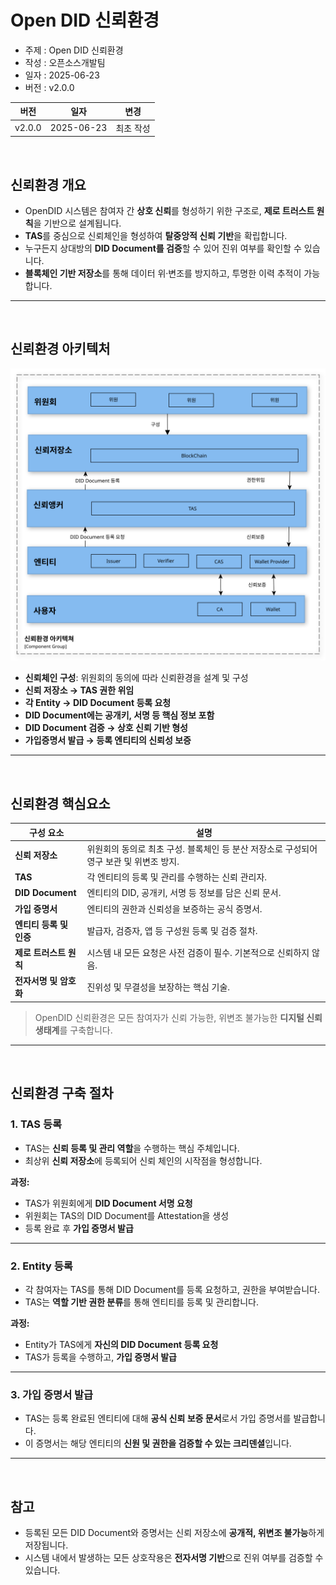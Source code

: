 # Open DID 신뢰환경

- 주제 : Open DID 신뢰환경
- 작성 : 오픈소스개발팀
- 일자 : 2025-06-23
- 버전 : v2.0.0

| 버전 | 일자       | 변경         |
| ------- | ---------- | --------------- |
| v2.0.0  | 2025-06-23 | 최초 작성 |

<br>


## 신뢰환경 개요

- OpenDID 시스템은 참여자 간 **상호 신뢰**를 형성하기 위한 구조로, **제로 트러스트 원칙**을 기반으로 설계됩니다.
- **TAS**를 중심으로 신뢰체인을 형성하여 **탈중앙적 신뢰 기반**을 확립합니다.
- 누구든지 상대방의 **DID Document를 검증**할 수 있어 진위 여부를 확인할 수 있습니다.
- **블록체인 기반 저장소**를 통해 데이터 위·변조를 방지하고, 투명한 이력 추적이 가능합니다.

---

<br>

## 신뢰환경 아키텍처

![Trusted Environment Architecture](images/trusted_environment_architecture_ko.svg)

- **신뢰체인 구성**: 위원회의 동의에 따라 신뢰환경을 설계 및 구성
- **신뢰 저장소 → TAS 권한 위임**
- **각 Entity → DID Document 등록 요청**
- **DID Document에는 공개키, 서명 등 핵심 정보 포함**
- **DID Document 검증 → 상호 신뢰 기반 형성**
- **가입증명서 발급 → 등록 엔티티의 신뢰성 보증**

---

<br>

## 신뢰환경 핵심요소

| 구성 요소              | 설명 |
|------------------------|------|
| **신뢰 저장소**         | 위원회의 동의로 최초 구성. 블록체인 등 분산 저장소로 구성되어 영구 보관 및 위변조 방지. |
| **TAS**                | 각 엔티티의 등록 및 관리를 수행하는 신뢰 관리자. |
| **DID Document**       | 엔티티의 DID, 공개키, 서명 등 정보를 담은 신뢰 문서. |
| **가입 증명서**         | 엔티티의 권한과 신뢰성을 보증하는 공식 증명서. |
| **엔티티 등록 및 인증** | 발급자, 검증자, 앱 등 구성원 등록 및 검증 절차. |
| **제로 트러스트 원칙**  | 시스템 내 모든 요청은 사전 검증이 필수. 기본적으로 신뢰하지 않음. |
| **전자서명 및 암호화**  | 진위성 및 무결성을 보장하는 핵심 기술. |

> OpenDID 신뢰환경은 모든 참여자가 신뢰 가능한, 위변조 불가능한 **디지털 신뢰 생태계**를 구축합니다.

---

<br>

## 신뢰환경 구축 절차

### 1. TAS 등록
- TAS는 **신뢰 등록 및 관리 역할**을 수행하는 핵심 주체입니다.
- 최상위 **신뢰 저장소**에 등록되어 신뢰 체인의 시작점을 형성합니다.

**과정:**
- TAS가 위원회에게 **DID Document 서명 요청**
- 위원회는 TAS의 DID Document를 Attestation을 생성
- 등록 완료 후 **가입 증명서 발급** 

---

### 2. Entity 등록
- 각 참여자는 TAS를 통해 DID Document를 등록 요청하고, 권한을 부여받습니다.
- TAS는 **역할 기반 권한 분류**를 통해 엔티티를 등록 및 관리합니다.

**과정:**
- Entity가 TAS에게 **자신의 DID Document 등록 요청**
- TAS가 등록을 수행하고, **가입 증명서 발급**

---

### 3. 가입 증명서 발급
- TAS는 등록 완료된 엔티티에 대해 **공식 신뢰 보증 문서**로서 가입 증명서를 발급합니다.
- 이 증명서는 해당 엔티티의 **신원 및 권한을 검증할 수 있는 크리덴셜**입니다.

---

<br>

## 참고

- 등록된 모든 DID Document와 증명서는 신뢰 저장소에 **공개적, 위변조 불가능**하게 저장됩니다.
- 시스템 내에서 발생하는 모든 상호작용은 **전자서명 기반**으로 진위 여부를 검증할 수 있습니다.
